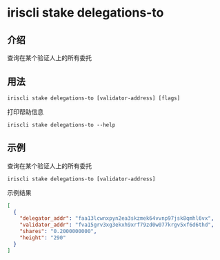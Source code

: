 # iriscli stake delegations-to

## 介绍

查询在某个验证人上的所有委托

## 用法

```
iriscli stake delegations-to [validator-address] [flags]
```
打印帮助信息
```
iriscli stake delegations-to --help
```

## 示例

查询在某个验证人上的所有委托
```
iriscli stake delegations-to [validator-address]
```

示例结果

```json
[
  {
    "delegator_addr": "faa13lcwnxpyn2ea3skzmek64vvnp97jsk8qmhl6vx",
    "validator_addr": "fva15grv3xg3ekxh9xrf79zd0w077krgv5xf6d6thd",
    "shares": "0.2000000000",
    "height": "290"
  }
]
```
